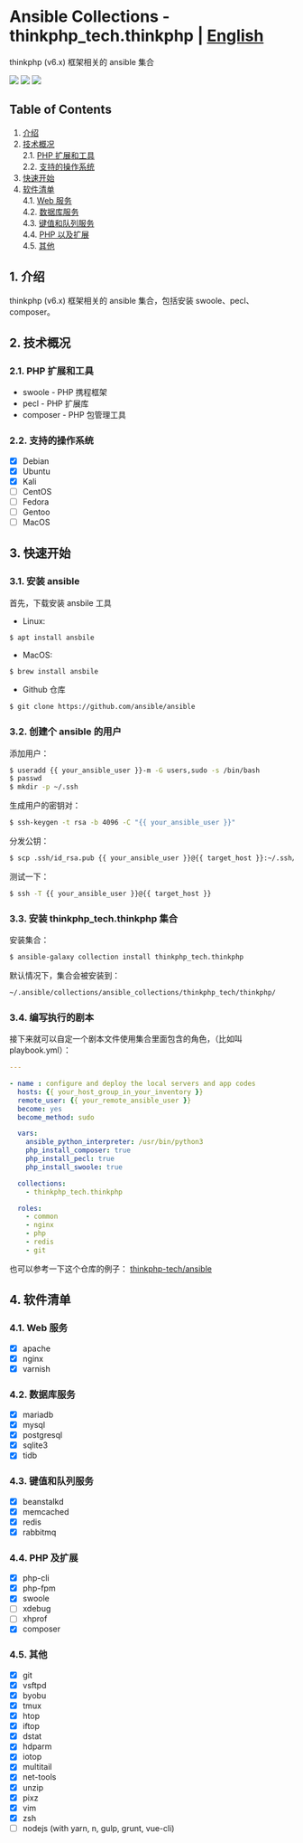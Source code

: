 # Ansible Collections - thinkphp_tech.thinkphp | [English](README.md)

thinkphp (v6.x) 框架相关的 ansible 集合

[<img src="https://img.shields.io/github/license/thinkphp-tech/ansible-collection-thinkphp?style=flat-square">](./LICENSE)
<img src="https://img.shields.io/github/repo-size/thinkphp-tech/ansible-collection-thinkphp?style=flat-square">
<img src="https://img.shields.io/github/last-commit/thinkphp-tech/ansible-collection-thinkphp?style=flat-square">

## Table of Contents
1. [介绍](#chapter-1)
2. [技术概况](#chapter-2)<br>
  2.1. [PHP 扩展和工具](#chapter-2-1)<br>
  2.2. [支持的操作系统](#chapter-2-3)
1. [快速开始](#chapter-3)
2. [软件清单](#chapter-4)<br>
  4.1. [Web 服务](#chapter-4-1)<br>
  4.2. [数据库服务](#chapter-4-2)<br>
  4.3. [键值和队列服务](#chapter-4-3)<br>
  4.4. [PHP 以及扩展](#chapter-4-4)<br>
  4.5. [其他](#chapter-4-5)

## 1. 介绍 <a id="chapter-1"></a>

thinkphp (v6.x) 框架相关的 ansible 集合，包括安装 swoole、pecl、composer。

## 2. 技术概况 <a id="chapter-2"></a>

### 2.1. PHP 扩展和工具 <a id="chapter-2-1"></a>

* swoole - PHP 携程框架
* pecl - PHP 扩展库
* composer - PHP 包管理工具

### 2.2. 支持的操作系统  <a id="chapter-2-3"></a>

* [x] Debian
* [x] Ubuntu
* [x] Kali
* [ ] CentOS
* [ ] Fedora
* [ ] Gentoo
* [ ] MacOS

## 3. 快速开始  <a id="chapter-3"></a>

### 3.1. 安装 ansible

首先，下载安装 ansbile 工具
- Linux:
```bash
$ apt install ansbile
```

- MacOS:
```bash
$ brew install ansbile
```

- Github 仓库
```bash
$ git clone https://github.com/ansible/ansible
```

### 3.2. 创建个 ansible 的用户

添加用户：
```bash
$ useradd {{ your_ansible_user }}-m -G users,sudo -s /bin/bash
$ passwd
$ mkdir -p ~/.ssh
```

生成用户的密钥对：
```bash
$ ssh-keygen -t rsa -b 4096 -C "{{ your_ansible_user }}"
```

分发公钥：
```bash
$ scp .ssh/id_rsa.pub {{ your_ansible_user }}@{{ target_host }}:~/.ssh/authorized_keys
```

测试一下：
```bash
$ ssh -T {{ your_ansible_user }}@{{ target_host }}
```

### 3.3. 安装 thinkphp_tech.thinkphp 集合

安装集合：
```bash
$ ansible-galaxy collection install thinkphp_tech.thinkphp
```

默认情况下，集合会被安装到：
```bash
~/.ansible/collections/ansible_collections/thinkphp_tech/thinkphp/
```

### 3.4. 编写执行的剧本
接下来就可以自定一个剧本文件使用集合里面包含的角色，（比如叫 playbook.yml）：

```yaml
---

- name : configure and deploy the local servers and app codes
  hosts: {{ your_host_group_in_your_inventory }}
  remote_user: {{ your_remote_ansible_user }}
  become: yes
  become_method: sudo

  vars:
    ansible_python_interpreter: /usr/bin/python3
    php_install_composer: true
    php_install_pecl: true
    php_install_swoole: true

  collections:
    - thinkphp_tech.thinkphp

  roles:
    - common
    - nginx
    - php
    - redis
    - git
```

也可以参考一下这个仓库的例子： [thinkphp-tech/ansible](https://github.com/thinkphp-tech/ansible)

## 4. 软件清单 <a id="chapter-4"></a>

### 4.1. Web 服务 <a id="chapter-4-1"></a>

- [x] apache
- [x] nginx
- [x] varnish

### 4.2. 数据库服务 <a id="chapter-4-2"></a>

- [x] mariadb
- [x] mysql
- [x] postgresql
- [x] sqlite3
- [x] tidb

### 4.3. 键值和队列服务 <a id="chapter-4-3"></a>

- [x] beanstalkd
- [x] memcached
- [x] redis
- [x] rabbitmq

### 4.4. PHP 及扩展 <a id="chapter-4-4"></a>

- [x] php-cli
- [x] php-fpm
- [x] swoole
- [ ] xdebug
- [ ] xhprof
- [x] composer

### 4.5. 其他 <a id="chapter-4-5"></a>

- [x] git
- [x] vsftpd
- [x] byobu
- [x] tmux
- [x] htop
- [x] iftop
- [x] dstat
- [x] hdparm
- [x] iotop
- [x] multitail
- [x] net-tools
- [x] unzip
- [x] pixz
- [x] vim
- [x] zsh
- [ ] nodejs (with yarn, n, gulp, grunt, vue-cli)